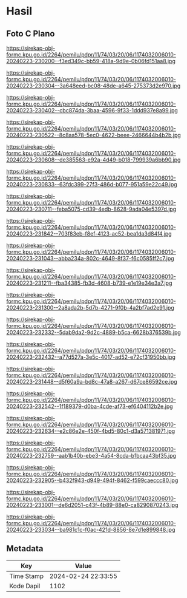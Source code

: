 # Hasil

## Foto C Plano

https://sirekap-obj-formc.kpu.go.id/2264/pemilu/pdpr/11/74/03/20/06/1174032006010-20240223-230200--f3ed349c-bb59-418a-9d9e-0b06fd151aa8.jpg

https://sirekap-obj-formc.kpu.go.id/2264/pemilu/pdpr/11/74/03/20/06/1174032006010-20240223-230304--3a648eed-bc08-48de-a645-275373d2e970.jpg

https://sirekap-obj-formc.kpu.go.id/2264/pemilu/pdpr/11/74/03/20/06/1174032006010-20240223-230402--cbc874da-3baa-4596-9f33-1ddd937e8a99.jpg

https://sirekap-obj-formc.kpu.go.id/2264/pemilu/pdpr/11/74/03/20/06/1174032006010-20240223-230522--8c8aa578-5ec0-4622-beee-2466644b4b2b.jpg

https://sirekap-obj-formc.kpu.go.id/2264/pemilu/pdpr/11/74/03/20/06/1174032006010-20240223-230608--de385563-e92a-4d49-b018-799939a6bb90.jpg

https://sirekap-obj-formc.kpu.go.id/2264/pemilu/pdpr/11/74/03/20/06/1174032006010-20240223-230833--63fdc399-27f3-486d-b077-951a59e22c49.jpg

https://sirekap-obj-formc.kpu.go.id/2264/pemilu/pdpr/11/74/03/20/06/1174032006010-20240223-230711--feba5075-cd39-4edb-8628-9ada04e5397d.jpg

https://sirekap-obj-formc.kpu.go.id/2264/pemilu/pdpr/11/74/03/20/06/1174032006010-20240223-231842--703f83eb-f8ef-4123-ac52-bea1da3d84f4.jpg

https://sirekap-obj-formc.kpu.go.id/2264/pemilu/pdpr/11/74/03/20/06/1174032006010-20240223-231043--abba234a-802c-4649-8f37-f6c0585ff2c7.jpg

https://sirekap-obj-formc.kpu.go.id/2264/pemilu/pdpr/11/74/03/20/06/1174032006010-20240223-231211--fba34385-fb3d-4608-b739-e1e19e34e3a7.jpg

https://sirekap-obj-formc.kpu.go.id/2264/pemilu/pdpr/11/74/03/20/06/1174032006010-20240223-231300--2a8ada2b-5d7b-4271-9f0b-4a2bf7ad2e91.jpg

https://sirekap-obj-formc.kpu.go.id/2264/pemilu/pdpr/11/74/03/20/06/1174032006010-20240223-232332--5dab9da2-9d2c-4889-b5ca-6628b376539b.jpg

https://sirekap-obj-formc.kpu.go.id/2264/pemilu/pdpr/11/74/03/20/06/1174032006010-20240223-232432--a77d527a-3e5c-4017-ad52-e72cf31950bb.jpg

https://sirekap-obj-formc.kpu.go.id/2264/pemilu/pdpr/11/74/03/20/06/1174032006010-20240223-231448--d5f60a9a-bd8c-47a8-a267-d67ce86592ce.jpg

https://sirekap-obj-formc.kpu.go.id/2264/pemilu/pdpr/11/74/03/20/06/1174032006010-20240223-232542--1f189379-d0ba-4cde-af73-ef6404112b2e.jpg

https://sirekap-obj-formc.kpu.go.id/2264/pemilu/pdpr/11/74/03/20/06/1174032006010-20240223-232634--e2c86e2e-450f-4bd5-80c1-d3a571381971.jpg

https://sirekap-obj-formc.kpu.go.id/2264/pemilu/pdpr/11/74/03/20/06/1174032006010-20240223-232759--aab1b40b-ebe3-4a54-8cda-b1bcaa43bf35.jpg

https://sirekap-obj-formc.kpu.go.id/2264/pemilu/pdpr/11/74/03/20/06/1174032006010-20240223-232905--b432f943-d949-494f-8462-f599caeccc80.jpg

https://sirekap-obj-formc.kpu.go.id/2264/pemilu/pdpr/11/74/03/20/06/1174032006010-20240223-233001--de6d2051-c43f-4b89-88e0-ca8290870243.jpg

https://sirekap-obj-formc.kpu.go.id/2264/pemilu/pdpr/11/74/03/20/06/1174032006010-20240223-233034--ba981c1c-f0ac-421d-8856-8e7d1e899848.jpg


## Metadata

| Key        | Value               |
| ---------- | ------------------- |
| Time Stamp | 2024-02-24 22:33:55 |
| Kode Dapil | 1102                |



